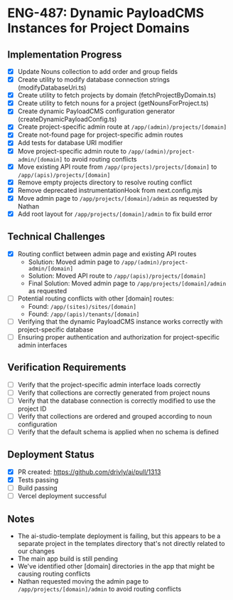 # ENG-487: Dynamic PayloadCMS Instances for Project Domains

## Implementation Progress
- [x] Update Nouns collection to add order and group fields
- [x] Create utility to modify database connection strings (modifyDatabaseUri.ts)
- [x] Create utility to fetch projects by domain (fetchProjectByDomain.ts)
- [x] Create utility to fetch nouns for a project (getNounsForProject.ts)
- [x] Create dynamic PayloadCMS configuration generator (createDynamicPayloadConfig.ts)
- [x] Create project-specific admin route at `/app/(admin)/projects/[domain]`
- [x] Create not-found page for project-specific admin routes
- [x] Add tests for database URI modifier
- [x] Move project-specific admin route to `/app/(admin)/project-admin/[domain]` to avoid routing conflicts
- [x] Move existing API route from `/app/(projects)/projects/[domain]` to `/app/(apis)/projects/[domain]`
- [x] Remove empty projects directory to resolve routing conflict
- [x] Remove deprecated instrumentationHook from next.config.mjs
- [x] Move admin page to `/app/projects/[domain]/admin` as requested by Nathan
- [x] Add root layout for `/app/projects/[domain]/admin` to fix build error

## Technical Challenges
- [x] Routing conflict between admin page and existing API routes
  - Solution: Moved admin page to `/app/(admin)/project-admin/[domain]`
  - Solution: Moved API route to `/app/(apis)/projects/[domain]`
  - Final Solution: Moved admin page to `/app/projects/[domain]/admin` as requested
- [ ] Potential routing conflicts with other [domain] routes:
  - Found: `/app/(sites)/sites/[domain]`
  - Found: `/app/(apis)/tenants/[domain]`
- [ ] Verifying that the dynamic PayloadCMS instance works correctly with project-specific database
- [ ] Ensuring proper authentication and authorization for project-specific admin interfaces

## Verification Requirements
- [ ] Verify that the project-specific admin interface loads correctly
- [ ] Verify that collections are correctly generated from project nouns
- [ ] Verify that the database connection is correctly modified to use the project ID
- [ ] Verify that collections are ordered and grouped according to noun configuration
- [ ] Verify that the default schema is applied when no schema is defined

## Deployment Status
- [x] PR created: https://github.com/drivly/ai/pull/1313
- [x] Tests passing
- [ ] Build passing
- [ ] Vercel deployment successful

## Notes
- The ai-studio-template deployment is failing, but this appears to be a separate project in the templates directory that's not directly related to our changes
- The main app build is still pending
- We've identified other [domain] directories in the app that might be causing routing conflicts
- Nathan requested moving the admin page to `/app/projects/[domain]/admin` to avoid routing conflicts
